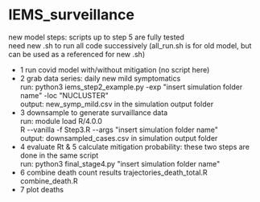 
# IEMS_surveillance

new model steps:
scripts up to step 5 are fully tested  
need new .sh to run all code successively (all_run.sh is for old model, but can be used as a referenced for new .sh)   

- 1 run covid model with/without mitigation (no script here)
- 2 grab data series: daily new mild symptomatics  
run: python3 iems_step2_example.py -exp "insert simulation folder name" -loc "NUCLUSTER"  
output: new_symp_mild.csv in the simulation output folder
- 3 downsample to generate survaillance data  
run: module load R/4.0.0  
     R --vanilla -f Step3.R --args "insert simulation folder name"   
output: downsampled_cases.csv in simulation output folder   
- 4 evaluate Rt & 5 calculate mitigation probability: these two steps are done in the same script   
run: python3 final_stage4.py "insert simulation folder name"
- 6 combine death count results
trajectories_death_total.R
combine_death.R
- 7 plot deaths
